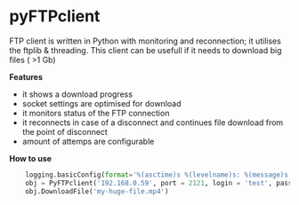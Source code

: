 pyFTPclient
===========

FTP client is written in Python with monitoring and reconnection; it utilises the ftplib & threading.
This client can be usefull if it needs to download big files ( >1 Gb)


**Features**
- it shows a download progress
- socket settings are optimised for download 
- it monitors status of the FTP connection
- it reconnects in case of a disconnect and continues file download from the point of disconnect
- amount of attemps are configurable

**How to use**
```python
    logging.basicConfig(format='%(asctime)s %(levelname)s: %(message)s', level=cfg.logging.level)
    obj = PyFTPclient('192.168.0.59', port = 2121, login = 'test', passwd = 'testftp')
    obj.DownloadFile('my-huge-file.mp4')
```    
